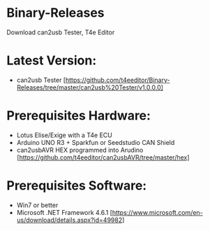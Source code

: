 # Binary-Releases
Download can2usb Tester, T4e Editor

Latest Version:
===============

* can2usb Tester [https://github.com/t4eeditor/Binary-Releases/tree/master/can2usb%20Tester/v1.0.0.0]

Prerequisites Hardware:
=======================
* Lotus Elise/Exige with a T4e ECU
* Arduino UNO R3 + Sparkfun or Seedstudio CAN Shield
* can2usbAVR HEX programmed into Arudino [https://github.com/t4eeditor/can2usbAVR/tree/master/hex]
 
Prerequisites Software:
=======================

* Win7 or better
* Microsoft .NET Framework 4.6.1 [https://www.microsoft.com/en-us/download/details.aspx?id=49982]

